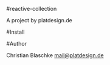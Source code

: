 #reactive-collection

A project by platdesign.de


#Install






#Author

Christian Blaschke <mail@platdesign.de>
